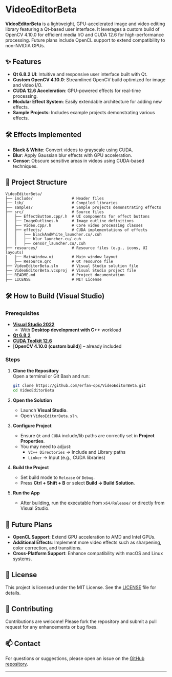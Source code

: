 # VideoEditorBeta

**VideoEditorBeta** is a lightweight, GPU-accelerated image and video editing library featuring a Qt-based user interface. It leverages a custom build of OpenCV 4.10.0 for efficient media I/O and CUDA 12.6 for high-performance processing. Future plans include OpenCL support to extend compatibility to non-NVIDIA GPUs.

## ✨ Features

- **Qt 6.8.2 UI**: Intuitive and responsive user interface built with Qt.
- **Custom OpenCV 4.10.0**: Streamlined OpenCV build optimized for image and video I/O.
- **CUDA 12.6 Acceleration**: GPU-powered effects for real-time processing.
- **Modular Effect System**: Easily extendable architecture for adding new effects.
- **Sample Projects**: Includes example projects demonstrating various effects.

## 🛠️ Effects Implemented

- **Black & White**: Convert videos to grayscale using CUDA.
- **Blur**: Apply Gaussian blur effects with GPU acceleration.
- **Censor**: Obscure sensitive areas in videos using CUDA-based techniques.

## 📁 Project Structure

```
VideoEditorBeta/
├── include/                 # Header files
├── lib/                     # Compiled libraries
├── samples/                 # Sample projects demonstrating effects
├── src/                     # Source files
│   ├── EffectButton.cpp/.h  # UI components for effect buttons
│   ├── ImageOutlines.h      # Image outline definitions
│   ├── Video.cpp/.h         # Core video processing classes
│   ├── effects/             # CUDA implementations of effects
│   │   ├── blackAndWhite_launcher.cu/.cuh
│   │   ├── blur_launcher.cu/.cuh
│   │   ├── censor_launcher.cu/.cuh
├── resources/               # Resource files (e.g., icons, UI layouts)
│   ├── MainWindow.ui        # Main window layout
│   ├── Resource.qrc         # Qt resource file
├── VideoEditorBeta.sln      # Visual Studio solution file
├── VideoEditorBeta.vcxproj  # Visual Studio project file
├── README.md                # Project documentation
├── LICENSE                  # MIT License
```

## 🛠️ How to Build (Visual Studio)

### Prerequisites

- [**Visual Studio 2022**](https://visualstudio.microsoft.com/vs/)
  - With **Desktop development with C++** workload
- [**Qt 6.8.2**](https://www.qt.io/download)
- [**CUDA Toolkit 12.6**](https://developer.nvidia.com/cuda-downloads)
- [**OpenCV 4.10.0 (custom build)**] – already included

### Steps

1. **Clone the Repository**  
   Open a terminal or Git Bash and run:
   ```bash
   git clone https://github.com/erfan-ops/VideoEditorBeta.git
   cd VideoEditorBeta
   ```

2. **Open the Solution**  
   - Launch **Visual Studio**.
   - Open `VideoEditorBeta.sln`.

3. **Configure Project**  
   - Ensure `Qt` and `CUDA` include/lib paths are correctly set in **Project Properties**.
   - You may need to adjust:
     - `VC++ Directories` → Include and Library paths
     - `Linker` → Input (e.g., CUDA libraries)

4. **Build the Project**  
   - Set build mode to `Release` or `Debug`.
   - Press **Ctrl + Shift + B** or select **Build → Build Solution**.

5. **Run the App**  
   - After building, run the executable from `x64/Release/` or directly from Visual Studio.

## 📌 Future Plans

- **OpenCL Support**: Extend GPU acceleration to AMD and Intel GPUs.
- **Additional Effects**: Implement more video effects such as sharpening, color correction, and transitions.
- **Cross-Platform Support**: Enhance compatibility with macOS and Linux systems.

## 📄 License

This project is licensed under the MIT License. See the [LICENSE](LICENSE) file for details.

## 🤝 Contributing

Contributions are welcome! Please fork the repository and submit a pull request for any enhancements or bug fixes.

## 📫 Contact

For questions or suggestions, please open an issue on the [GitHub repository](https://github.com/erfan-ops/VideoEditorBeta/issues).

---
